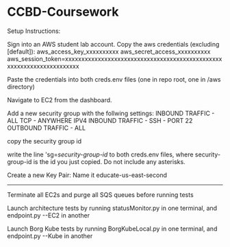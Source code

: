 # CCBD-Coursework
 
Setup Instructions:

Sign into an AWS student lab account.
Copy the aws credentials (excluding [default]):
 aws_access_key_xxxxxxxxxx
 aws_secret_access_xxxxxxxxxx
 aws_session_token=xxxxxxxxxxxxxxxxxxxxxxxxxxxxxxxxxxxxxxxxxxxxxxxxxxxxxxxxxxxxxxxxxxxxxx
 
 Paste the credentials into both creds.env files (one in repo root, one in /aws directory)


Navigate to EC2 from the dashboard.

Add a new security group with the follwing settings:
 INBOUND TRAFFIC - ALL TCP - ANYWHERE IPV4
 INBOUND TRAFFIC - SSH - PORT 22
 OUTBOUND TRAFFIC - ALL
 
 copy the security group id
 
 write the line 'sg=*security-group-id* to both creds.env files, where security-group-id is the id you just copied. Do not include any asterisks.
 

Create a new Key Pair:
 Name it educate-us-east-second
 
 -----------------------------------------
 
 Terminate all EC2s and purge all SQS queues before running tests
 
 Launch architecture tests by running statusMonitor.py in one terminal, and endpoint.py --EC2 in another

 Launch Borg Kube tests by running BorgKubeLocal.py in one terminal, and endpoint.py --Kube in another

